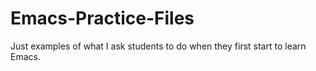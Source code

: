 # Emacs-Practice-Files

Just examples of what I ask students to do when they first start to learn Emacs.
